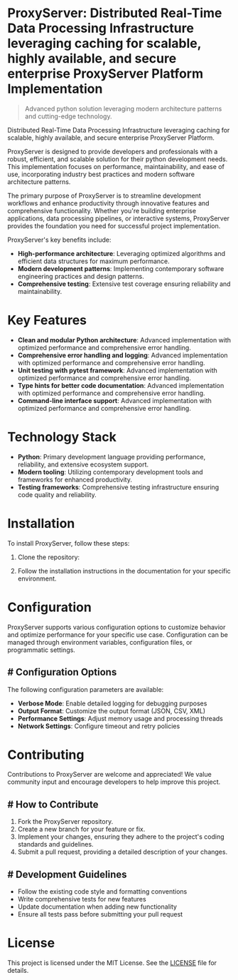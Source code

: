 <!-- fallback_ProxyServer_20251028224330_96837 -->

# ProxyServer: Distributed Real-Time Data Processing Infrastructure leveraging caching for scalable, highly available, and secure enterprise ProxyServer Platform Implementation
> Advanced python solution leveraging modern architecture patterns and cutting-edge technology.

Distributed Real-Time Data Processing Infrastructure leveraging caching for scalable, highly available, and secure enterprise ProxyServer Platform.

ProxyServer is designed to provide developers and professionals with a robust, efficient, and scalable solution for their python development needs. This implementation focuses on performance, maintainability, and ease of use, incorporating industry best practices and modern software architecture patterns.

The primary purpose of ProxyServer is to streamline development workflows and enhance productivity through innovative features and comprehensive functionality. Whether you're building enterprise applications, data processing pipelines, or interactive systems, ProxyServer provides the foundation you need for successful project implementation.

ProxyServer's key benefits include:

* **High-performance architecture**: Leveraging optimized algorithms and efficient data structures for maximum performance.
* **Modern development patterns**: Implementing contemporary software engineering practices and design patterns.
* **Comprehensive testing**: Extensive test coverage ensuring reliability and maintainability.

# Key Features

* **Clean and modular Python architecture**: Advanced implementation with optimized performance and comprehensive error handling.
* **Comprehensive error handling and logging**: Advanced implementation with optimized performance and comprehensive error handling.
* **Unit testing with pytest framework**: Advanced implementation with optimized performance and comprehensive error handling.
* **Type hints for better code documentation**: Advanced implementation with optimized performance and comprehensive error handling.
* **Command-line interface support**: Advanced implementation with optimized performance and comprehensive error handling.

# Technology Stack

* **Python**: Primary development language providing performance, reliability, and extensive ecosystem support.
* **Modern tooling**: Utilizing contemporary development tools and frameworks for enhanced productivity.
* **Testing frameworks**: Comprehensive testing infrastructure ensuring code quality and reliability.

# Installation

To install ProxyServer, follow these steps:

1. Clone the repository:


2. Follow the installation instructions in the documentation for your specific environment.

# Configuration

ProxyServer supports various configuration options to customize behavior and optimize performance for your specific use case. Configuration can be managed through environment variables, configuration files, or programmatic settings.

## # Configuration Options

The following configuration parameters are available:

* **Verbose Mode**: Enable detailed logging for debugging purposes
* **Output Format**: Customize the output format (JSON, CSV, XML)
* **Performance Settings**: Adjust memory usage and processing threads
* **Network Settings**: Configure timeout and retry policies

# Contributing

Contributions to ProxyServer are welcome and appreciated! We value community input and encourage developers to help improve this project.

## # How to Contribute

1. Fork the ProxyServer repository.
2. Create a new branch for your feature or fix.
3. Implement your changes, ensuring they adhere to the project's coding standards and guidelines.
4. Submit a pull request, providing a detailed description of your changes.

## # Development Guidelines

* Follow the existing code style and formatting conventions
* Write comprehensive tests for new features
* Update documentation when adding new functionality
* Ensure all tests pass before submitting your pull request

# License

This project is licensed under the MIT License. See the [LICENSE](https://github.com/zhusonglai/ProxyServer/blob/main/LICENSE) file for details.
